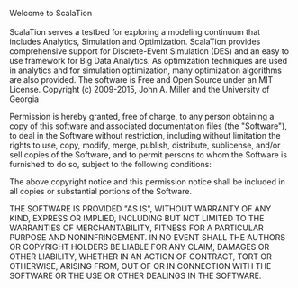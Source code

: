 Welcome to ScalaTion<br><br>
ScalaTion serves a testbed for exploring a modeling continuum that includes Analytics, Simulation and Optimization. ScalaTion provides comprehensive support for Discrete-Event Simulation (DES) and an easy to use framework for Big Data Analytics. As optimization techniques are used in analytics and for simulation optimization, many optimization algorithms are also provided. The software is Free and Open Source under an MIT License. 
Copyright (c) 2009-2015, John A. Miller and the University of Georgia

Permission is hereby granted, free of charge, to any person obtaining a copy of this software and associated documentation files (the "Software"), to deal in the Software without restriction, including without limitation the rights to use, copy, modify, merge, publish, distribute, sublicense, and/or sell copies of the Software, and to permit persons to whom the Software is furnished to do so, subject to the following conditions:

The above copyright notice and this permission notice shall be included in all copies or substantial portions of the Software.

THE SOFTWARE IS PROVIDED "AS IS", WITHOUT WARRANTY OF ANY KIND, EXPRESS OR IMPLIED, INCLUDING BUT NOT LIMITED TO THE WARRANTIES OF MERCHANTABILITY, FITNESS FOR A PARTICULAR PURPOSE AND NONINFRINGEMENT. IN NO EVENT SHALL THE AUTHORS OR COPYRIGHT HOLDERS BE LIABLE FOR ANY CLAIM, DAMAGES OR OTHER LIABILITY, WHETHER IN AN ACTION OF CONTRACT, TORT OR OTHERWISE, ARISING FROM, OUT OF OR IN CONNECTION WITH THE SOFTWARE OR THE USE OR OTHER DEALINGS IN THE SOFTWARE. 
